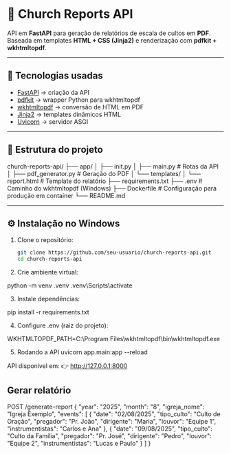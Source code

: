 # 📖 Church Reports API

API em **FastAPI** para geração de relatórios de escala de cultos em **PDF**.  
Baseada em templates **HTML + CSS (Jinja2)** e renderização com **pdfkit + wkhtmltopdf**.

---

## 🚀 Tecnologias usadas
- [FastAPI](https://fastapi.tiangolo.com/) → criação da API
- [pdfkit](https://pypi.org/project/pdfkit/) → wrapper Python para wkhtmltopdf
- [wkhtmltopdf](https://wkhtmltopdf.org/) → conversão de HTML em PDF
- [Jinja2](https://jinja.palletsprojects.com/) → templates dinâmicos HTML
- [Uvicorn](https://www.uvicorn.org/) → servidor ASGI

---

## 📂 Estrutura do projeto

church-reports-api/
├── app/
│ ├── init.py
│ ├── main.py # Rotas da API
│ ├── pdf_generator.py # Geração do PDF
│ └── templates/
│ └── report.html # Template do relatório
├── requirements.txt
├── .env # Caminho do wkhtmltopdf (Windows)
├── Dockerfile # Configuração para produção em container
└── README.md

---

## ⚙️ Instalação no Windows

1. Clone o repositório:
   ```bash
   git clone https://github.com/seu-usuario/church-reports-api.git
   cd church-reports-api
2. Crie ambiente virtual:

python -m venv .venv
.venv\Scripts\activate

3. Instale dependências:

pip install -r requirements.txt

4. Configure .env (raiz do projeto):

WKHTMLTOPDF_PATH=C:\Program Files\wkhtmltopdf\bin\wkhtmltopdf.exe

5. Rodando a API
uvicorn app.main:app --reload

API disponível em:
👉 http://127.0.0.1:8000

## Gerar relatório
POST /generate-report
{
  "year": "2025",
  "month": "8",
  "igreja_nome": "Igreja Exemplo",
  "events": [
    {
      "date": "02/08/2025",
      "tipo_culto": "Culto de Oração",
      "pregador": "Pr. João",
      "dirigente": "Maria",
      "louvor": "Equipe 1",
      "instrumentistas": "Carlos e Ana"
    },
    {
      "date": "09/08/2025",
      "tipo_culto": "Culto da Família",
      "pregador": "Pr. José",
      "dirigente": "Pedro",
      "louvor": "Equipe 2",
      "instrumentistas": "Lucas e Paulo"
    }
  ]
}
